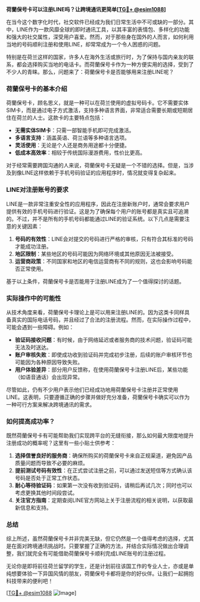 **荷蘭保号卡可以注册LINE吗？让跨境通讯更简单[[TG💪+ @esim1088](https://t.me/s/esim1088)]**

在当今这个数字化时代，社交软件已经成为我们日常生活中不可或缺的一部分。其中，LINE作为一款风靡全球的即时通讯工具，以其丰富的表情包、多样化的功能和强大的社交属性，深受用户喜爱。然而，对于那些身在国外的人而言，如何利用当地的号码顺利注册和使用LINE，却常常成为一个令人困惑的问题。

特别是在荷兰这样的国家，许多人在海外生活或旅行时，为了保持与国内亲友的联系，都会选择购买当地的电话卡。而荷蘭保号卡作为一种方便实用的选择，受到了不少人的青睐。那么，问题来了：荷蘭保号卡是否能够用来注册LINE呢？

### 荷蘭保号卡的基本介绍

荷蘭保号卡，顾名思义，就是一种可以在荷兰使用的虚拟号码卡。它不需要实体SIM卡，而是通过电子方式激活，支持多种语言界面，非常适合需要长期或短期居住在荷兰的人士。这款卡的主要特点包括：

- **无需实体SIM卡**：只需一部智能手机即可完成激活。
- **多语言支持**：涵盖英语、荷兰语等多种语言选项。
- **灵活使用**：无论是个人还是商务用途都十分便捷。
- **低成本高效率**：相较于传统国际漫游费用，性价比更高。

对于经常需要跨国沟通的人来说，荷蘭保号卡无疑是一个不错的选择。但是，当涉及到像LINE这样依赖于手机号码验证的应用程序时，情况就变得复杂起来。

### LINE对注册账号的要求

LINE是一款非常注重安全性的应用程序，因此在注册新账户时，通常会要求用户提供有效的手机号码进行验证。这是为了确保每个用户的账号都是真实且可追溯的。不过，并不是所有的手机号码都能通过LINE的验证系统。以下几点是需要注意的关键因素：

1. **号码的有效性**：LINE会对提交的号码进行严格的审核，只有符合其标准的号码才能成功注册。
2. **地区限制**：某些地区的号码可能因为网络环境或其他原因无法被接受。
3. **运营商政策**：不同国家和地区的电信运营商有不同的规则，这也会影响号码能否正常使用。

基于以上条件，荷蘭保号卡是否能用于注册LINE成为了一个值得探讨的话题。

### 实际操作中的可能性

从技术角度来看，荷蘭保号卡理论上是可以用来注册LINE的。因为这类卡同样具备真实的国际电话号码，并且经过了合法的注册流程。然而，在实际操作过程中，可能会遇到一些障碍。例如：

- **验证码接收问题**：有时候，由于网络延迟或者服务商的技术问题，验证码可能无法及时送达。
- **账户审核失败**：即使成功收到验证码并完成初步注册，后续的账户审核环节也可能因为各种原因导致失败。
- **用户体验差异**：部分用户反馈称，在使用荷蘭保号卡注册LINE后，某些功能（如语音通话）会出现异常。

尽管如此，仍有不少用户表示他们已经成功地用荷蘭保号卡注册并正常使用LINE。这表明，只要遵循正确的步骤并做好充分准备，荷蘭保号卡确实可以作为一种可行方案来解决跨境通讯的需求。

### 如何提高成功率？

既然荷蘭保号卡有可能帮助我们实现跨平台的无缝衔接，那么如何最大限度地提升注册成功的概率呢？这里有一些小贴士供参考：

1. **选择信誉良好的服务商**：确保所购买的荷蘭保号卡来自正规渠道，避免因产品质量问题而导致不必要的麻烦。
2. **提前测试号码有效性**：在正式尝试注册之前，可以通过发送短信等方式确认该号码是否处于正常工作状态。
3. **耐心等待验证码**：如果第一次没有收到验证码，请稍后再试几次；同时也可以考虑更换其他时间段尝试。
4. **关注官方指南**：定期查阅LINE官方网站上关于注册流程的相关说明，以获取最新信息和支持。

### 总结

综上所述，虽然荷蘭保号卡并非完美无缺，但它仍然是一个值得考虑的选择，尤其是在面对跨境通讯挑战时。只要掌握了正确的方法，并结合实际情况做出合理调整，我们就完全有可能借助荷蘭保号卡顺利完成LINE账号的注册过程。

无论你是即将前往荷兰留学的学生，还是计划前往该国工作的专业人士，亦或是单纯想要体验一下异国风情的朋友，荷蘭保号卡都将是你的好伙伴。让我们一起拥抱科技带来的便利吧！

[[TG💪+ @esim1088](https://t.me/s/esim1088) ![Image](https://i.postimg.cc/4NQfJmqS/Snipaste-2025-05-13-00-14-12.png)]